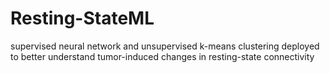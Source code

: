 # Resting-StateML
supervised neural network and unsupervised k-means clustering deployed to better understand tumor-induced changes in resting-state connectivity
